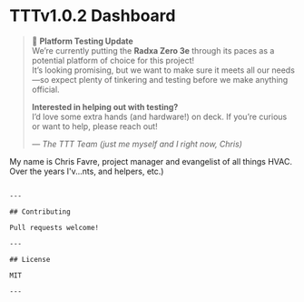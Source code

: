 # TTTv1.0.2 Dashboard

> 🚀 **Platform Testing Update**  
> We’re currently putting the **Radxa Zero 3e** through its paces as a potential platform of choice for this project!  
> It’s looking promising, but we want to make sure it meets all our needs—so expect plenty of tinkering and testing before we make anything official.  
>
> **Interested in helping out with testing?**  
> I’d love some extra hands (and hardware!) on deck. If you’re curious or want to help, please reach out!
>
> *— The TTT Team (just me myself and I right now, Chris)*

My name is Chris Favre, project manager and evangelist of all things HVAC. Over the years I'v...nts, and helpers, etc.)
```

---

## Contributing

Pull requests welcome!

---

## License

MIT

---
